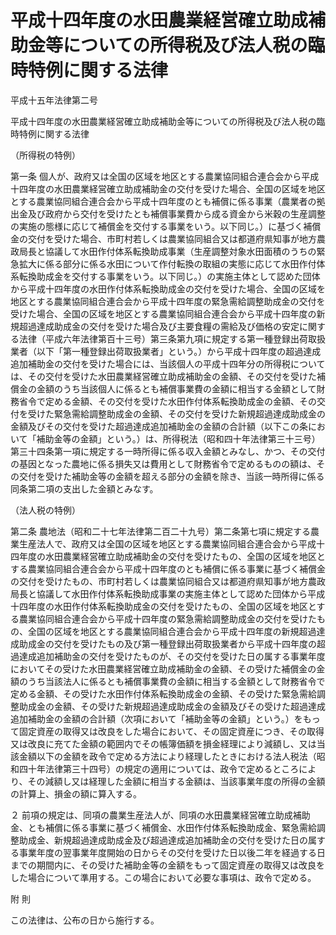 # 平成十四年度の水田農業経営確立助成補助金等についての所得税及び法人税の臨時特例に関する法律

平成十五年法律第二号

平成十四年度の水田農業経営確立助成補助金等についての所得税及び法人税の臨時特例に関する法律

（所得税の特例）

第一条 個人が、政府又は全国の区域を地区とする農業協同組合連合会から平成十四年度の水田農業経営確立助成補助金の交付を受けた場合、全国の区域を地区とする農業協同組合連合会から平成十四年度のとも補償に係る事業（農業者の拠出金及び政府から交付を受けたとも補償事業費から成る資金から米穀の生産調整の実施の態様に応じて補償金を交付する事業をいう。以下同じ。）に基づく補償金の交付を受けた場合、市町村若しくは農業協同組合又は都道府県知事が地方農政局長と協議して水田作付体系転換助成事業（生産調整対象水田面積のうちの緊急拡大に係る部分に係る水田について作付転換の取組の実態に応じて水田作付体系転換助成金を交付する事業をいう。以下同じ。）の実施主体として認めた団体から平成十四年度の水田作付体系転換助成金の交付を受けた場合、全国の区域を地区とする農業協同組合連合会から平成十四年度の緊急需給調整助成金の交付を受けた場合、全国の区域を地区とする農業協同組合連合会から平成十四年度の新規超過達成助成金の交付を受けた場合及び主要食糧の需給及び価格の安定に関する法律（平成六年法律第百十三号）第三条第九項に規定する第一種登録出荷取扱業者（以下「第一種登録出荷取扱業者」という。）から平成十四年度の超過達成追加補助金の交付を受けた場合には、当該個人の平成十四年分の所得税については、その交付を受けた水田農業経営確立助成補助金の金額、その交付を受けた補償金の金額のうち当該個人に係るとも補償事業費の金額に相当する金額として財務省令で定める金額、その交付を受けた水田作付体系転換助成金の金額、その交付を受けた緊急需給調整助成金の金額、その交付を受けた新規超過達成助成金の金額及びその交付を受けた超過達成追加補助金の金額の合計額（以下この条において「補助金等の金額」という。）は、所得税法（昭和四十年法律第三十三号）第三十四条第一項に規定する一時所得に係る収入金額とみなし、かつ、その交付の基因となった農地に係る損失又は費用として財務省令で定めるものの額は、その交付を受けた補助金等の金額を超える部分の金額を除き、当該一時所得に係る同条第二項の支出した金額とみなす。

（法人税の特例）

第二条 農地法（昭和二十七年法律第二百二十九号）第二条第七項に規定する農業生産法人で、政府又は全国の区域を地区とする農業協同組合連合会から平成十四年度の水田農業経営確立助成補助金の交付を受けたもの、全国の区域を地区とする農業協同組合連合会から平成十四年度のとも補償に係る事業に基づく補償金の交付を受けたもの、市町村若しくは農業協同組合又は都道府県知事が地方農政局長と協議して水田作付体系転換助成事業の実施主体として認めた団体から平成十四年度の水田作付体系転換助成金の交付を受けたもの、全国の区域を地区とする農業協同組合連合会から平成十四年度の緊急需給調整助成金の交付を受けたもの、全国の区域を地区とする農業協同組合連合会から平成十四年度の新規超過達成助成金の交付を受けたもの及び第一種登録出荷取扱業者から平成十四年度の超過達成追加補助金の交付を受けたものが、その交付を受けた日の属する事業年度においてその受けた水田農業経営確立助成補助金の金額、その受けた補償金の金額のうち当該法人に係るとも補償事業費の金額に相当する金額として財務省令で定める金額、その受けた水田作付体系転換助成金の金額、その受けた緊急需給調整助成金の金額、その受けた新規超過達成助成金の金額及びその受けた超過達成追加補助金の金額の合計額（次項において「補助金等の金額」という。）をもって固定資産の取得又は改良をした場合において、その固定資産につき、その取得又は改良に充てた金額の範囲内でその帳簿価額を損金経理により減額し、又は当該金額以下の金額を政令で定める方法により経理したときにおける法人税法（昭和四十年法律第三十四号）の規定の適用については、政令で定めるところにより、その減額し又は経理した金額に相当する金額は、当該事業年度の所得の金額の計算上、損金の額に算入する。

２ 前項の規定は、同項の農業生産法人が、同項の水田農業経営確立助成補助金、とも補償に係る事業に基づく補償金、水田作付体系転換助成金、緊急需給調整助成金、新規超過達成助成金及び超過達成追加補助金の交付を受けた日の属する事業年度の翌事業年度開始の日からその交付を受けた日以後二年を経過する日までの期間内に、その受けた補助金等の金額をもって固定資産の取得又は改良をした場合について準用する。この場合において必要な事項は、政令で定める。

附 則

この法律は、公布の日から施行する。
